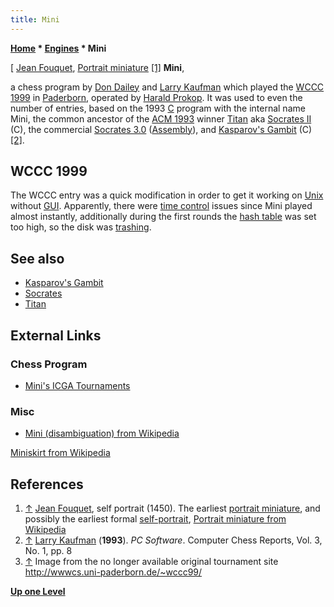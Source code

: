 ```yaml
---
title: Mini
---
```

**[Home](Home "Home") \* [Engines](Engines "Engines") \* Mini**



[ [Jean Fouquet](https://en.wikipedia.org/wiki/Jean_Fouquet), [Portrait miniature](https://en.wikipedia.org/wiki/Portrait_miniature) <a id="cite-note-1" href="#cite-ref-1">[1]</a>
**Mini**,  

a chess program by [Don Dailey](Don_Dailey "Don Dailey") and [Larry Kaufman](Larry_Kaufman "Larry Kaufman") which played the [WCCC 1999](WCCC_1999 "WCCC 1999") in [Paderborn](https://en.wikipedia.org/wiki/Paderborn), operated by [Harald Prokop](Harald_Prokop "Harald Prokop"). It was used to even the number of entries, based on the 1993 [C](C "C") program with the internal name Mini, the common ancestor of the [ACM 1993](ACM_1993 "ACM 1993") winner [Titan](Titan "Titan") aka [Socrates II](https://en.wikipedia.org/wiki/Socrates_II) (C), the commercial [Socrates 3.0](Socrates "Socrates") ([Assembly](Assembly "Assembly")), and [Kasparov's Gambit](Kasparov%27s_Gambit "Kasparov's Gambit") (C) <a id="cite-note-2" href="#cite-ref-2">[2]</a>. 



## WCCC 1999


The WCCC entry was a quick modification in order to get it working on [Unix](Unix "Unix") without [GUI](GUI "GUI"). Apparently, there were [time control](Time_Management "Time Management") issues since Mini played almost instantly, additionally during the first rounds the [hash table](Transposition_Table "Transposition Table") was set too high, so the disk was [trashing](https://en.wikipedia.org/wiki/Thrashing_%28computer_science%29).



## See also


* [Kasparov's Gambit](Kasparov%27s_Gambit "Kasparov's Gambit")
* [Socrates](Socrates "Socrates")
* [Titan](Titan "Titan")


## External Links


### Chess Program


* [Mini's ICGA Tournaments](https://www.game-ai-forum.org/icga-tournaments/program.php?id=91)


### Misc


* [Mini (disambiguation) from Wikipedia](https://en.wikipedia.org/wiki/Mini_%28disambiguation%29)


 [Miniskirt from Wikipedia](https://en.wikipedia.org/wiki/Miniskirt)
## References


1. <a id="cite-ref-1" href="#cite-note-1">↑</a> [Jean Fouquet](https://en.wikipedia.org/wiki/Jean_Fouquet), self portrait (1450). The earliest [portrait miniature](https://en.wikipedia.org/wiki/Portrait_miniature), and possibly the earliest formal [self-portrait](https://en.wikipedia.org/wiki/Self-portrait), [Portrait miniature from Wikipedia](https://en.wikipedia.org/wiki/Portrait_miniature)
2. <a id="cite-ref-2" href="#cite-note-2">↑</a> [Larry Kaufman](Larry_Kaufman "Larry Kaufman") (**1993**). *PC Software*. Computer Chess Reports, Vol. 3, No. 1, pp. 8
3. <a id="cite-ref-3" href="#cite-note-3">↑</a> Image from the no longer available original tournament site <http://wwwcs.uni-paderborn.de/~wccc99/>

**[Up one Level](Engines "Engines")**







 
